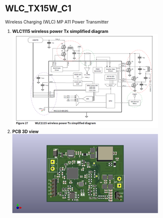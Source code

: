 # WLC_TX15W_C1
  Wireless Charging (WLC) MP A11 Power Transmitter
  1. **WLC1115 wireless power Tx simplified diagram**
  ![Alt text](Hardware/WLC1115-wireless-power-Tx-simplified-diagram.PNG)
  2. **PCB 3D view**
  ![Alt text](Hardware/WLC_TX15W_C1_V1.1/WLC_TX15W_C1_V1.1.png)
